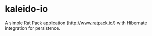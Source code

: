 kaleido-io
==========
A simple Rat Pack application (http://www.ratpack.io/) with Hibernate integration for persistence.
